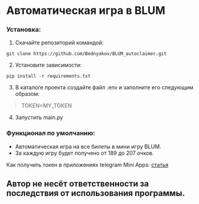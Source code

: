 Автоматическая игра в BLUM
=====================

### Установка:
1. Скачайте репозиторий командой: 
```
git clone https://github.com/Bednyakov/BLUM_autoclaimer.git
```
2. Установите зависимости: 
```
pip install -r requirements.txt
```
3. В каталоге проекта создайте файл .env и заполните его следующим образом:

> TOKEN=MY_TOKEN

4. Запустить main.py

### Функционал по умолчанию:
- Автоматическая игра на все билеты в мини игру BLUM.
- За каждую игру будет получено от 189 до 207 очков.

Как получить токен в приложениях telegram Mini Apps: [статья](https://t.me/itpolice/194)

## Автор не несёт ответственности за последствия от использования программы.